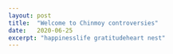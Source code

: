 ```yaml
---
layout: post
title:  "Welcome to Chinmoy controversies"
date:   2020-06-25
excerpt: "happinesslife gratitudeheart nest"
---
```

